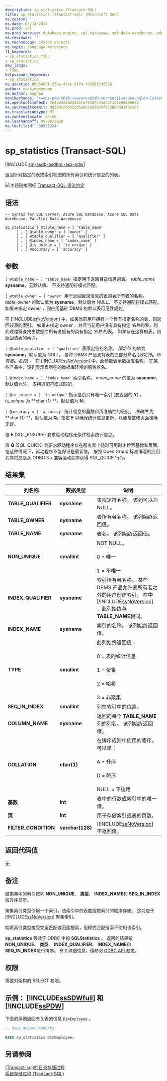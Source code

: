 ```yaml
---
description: sp_statistics (Transact-SQL)
title: sp_statistics (Transact-sql) |Microsoft Docs
ms.custom: ''
ms.date: 03/14/2017
ms.prod: sql
ms.prod_service: database-engine, sql-database, sql-data-warehouse, pdw
ms.reviewer: ''
ms.technology: system-objects
ms.topic: language-reference
f1_keywords:
- sp_statistics_TSQL
- sp_statistics
dev_langs:
- TSQL
helpviewer_keywords:
- sp_statistics
ms.assetid: 0bb6495f-258a-47ec-9f74-fd16671d23b8
author: markingmyname
ms.author: maghan
monikerRange: '>=aps-pdw-2016||=azuresqldb-current||=azure-sqldw-latest||>=sql-server-2016||=sqlallproducts-allversions||>=sql-server-linux-2017||=azuresqldb-mi-current'
ms.openlocfilehash: 7e4b24a8b2a825c5754d7cd1ec3f1c9594896eed
ms.sourcegitcommit: dd36d1cbe32cd5a65c6638e8f252b0bd8145e165
ms.translationtype: MT
ms.contentlocale: zh-CN
ms.lasthandoff: 09/08/2020
ms.locfileid: "89551224"
---
```

# <a name="sp_statistics-transact-sql"></a>sp_statistics (Transact-SQL)
[!INCLUDE [sql-asdb-asdbmi-asa-pdw](../../includes/applies-to-version/sql-asdb-asdbmi-asa-pdw.md)]

  返回针对指定的表或索引视图的所有索引和统计信息的列表。  
  
 ![主题链接图标](../../database-engine/configure-windows/media/topic-link.gif "“主题链接”图标") [Transact-SQL 语法约定](../../t-sql/language-elements/transact-sql-syntax-conventions-transact-sql.md)  
  
## <a name="syntax"></a>语法  
  
```syntaxsql  
-- Syntax for SQL Server, Azure SQL Database, Azure SQL Data Warehouse, Parallel Data Warehouse  
  
sp_statistics [ @table_name = ] 'table_name'    
     [ , [ @table_owner = ] 'owner' ]   
     [ , [ @table_qualifier = ] 'qualifier' ]   
     [ , [ @index_name = ] 'index_name' ]   
     [ , [ @is_unique = ] 'is_unique' ]  
     [ , [ @accuracy = ] 'accuracy' ]  
```  
  
## <a name="arguments"></a>参数  
`[ @table_name = ] 'table_name'` 指定用于返回目录信息的表。 *table_name* **sysname**，无默认值。 不支持通配符模式匹配。  
  
`[ @table_owner = ] 'owner'` 用于返回目录信息的表的表所有者的名称。 *table_owner* 的默认值为 **sysname**，默认值为 NULL。 不支持通配符模式匹配。 如果未指定 *owner* ，则应用基础 DBMS 的默认表可见性规则。  
  
 在 [!INCLUDE[ssNoVersion](../../includes/ssnoversion-md.md)] 中，如果当前用户拥有一个具有指定名称的表，则返回该表的索引。 如果未指定 *owner* ，并且当前用户没有具有指定 *名称*的表，则此过程将查找由数据库所有者拥有的具有指定 *名称* 的表。 如果存在这样的表，则返回该表的索引。  
  
`[ @table_qualifier = ] 'qualifier'` 表限定符的名称。 *限定符* 的值为 **sysname**，默认值为 NULL。 各种 DBMS 产品支持表的三部分命名 (_限定符_**。**_所有者_**。**_名称_) 。 在 [!INCLUDE[ssNoVersion](../../includes/ssnoversion-md.md)] 中，此参数表示数据库名称。 在某些产品中，该列表示表所在的数据库环境的服务器名。  
  
`[ @index_name = ] 'index_name'` 索引名称。 *index_name* 的值为 **sysname**，默认值为%。 支持通配符模式匹配。  
  
`[ @is_unique = ] 'is_unique'` 指示是否只有唯一索引 (要返回的 **Y**) 。 *is_unique* 为 **char (1) **，默认值为 **N**。  
  
`[ @accuracy = ] 'accuracy'` 统计信息的基数和页准确性的级别。 *准确性* 为 **char (1) **，默认值为 **Q**。指定 **E** 以确保统计信息更新，以便基数和页面准确无误。  
  
 值 **E** (SQL_ENSURE) 要求驱动程序无条件检索统计信息。  
  
 值 **Q** (SQL_QUICK) 会要求驱动程序仅在服务器上随时可用时才检索基数和页面。 在这种情况下，驱动程序不能保证是最新值。 按照 Open Group 标准编写的应用程序将总是从 ODBC 3.x 兼容驱动程序获得 SQL_QUICK 行为。  
  
## <a name="result-sets"></a>结果集  
  
|列名称|数据类型|说明|  
|-----------------|---------------|-----------------|  
|**TABLE_QUALIFIER**|**sysname**|表限定符名称。 该列可以为 NULL。|  
|**TABLE_OWNER**|**sysname**|表所有者名称。 该列始终返回值。|  
|**TABLE_NAME**|**sysname**|表名。 该列始终返回值。|  
|**NON_UNIQUE**|**smallint**|NOT NULL。<br /><br /> 0 = 唯一<br /><br /> 1 = 不唯一|  
|**INDEX_QUALIFIER**|**sysname**|索引所有者名称。 某些 DBMS 产品允许表所有者之外的用户创建索引。 在中 [!INCLUDE[ssNoVersion](../../includes/ssnoversion-md.md)] ，此列始终与 **TABLE_NAME**相同。|  
|**INDEX_NAME**|**sysname**|索引的名称。 该列始终返回值。|  
|**TYPE**|**smallint**|此列始终返回值：<br /><br /> 0 = 表的统计信息<br /><br /> 1 = 聚集<br /><br /> 2 = 哈希<br /><br /> 3 = 非聚集|  
|**SEQ_IN_INDEX**|**smallint**|列在索引中的位置。|  
|**COLUMN_NAME**|**sysname**|返回的每个 **TABLE_NAME** 列的列名。 该列始终返回值。|  
|**COLLATION**|**char(1)**|在排序规则中使用的顺序。 可以是：<br /><br /> A = 升序<br /><br /> D = 降序<br /><br /> NULL = 不适用|  
|**基数**|**int**|表中的行数或索引中的唯一值。|  
|**页**|**int**|用于存储索引或表的页数。|  
|**FILTER_CONDITION**|**varchar(128)**|[!INCLUDE[ssNoVersion](../../includes/ssnoversion-md.md)] 不返回值。|  
  
## <a name="return-code-values"></a>返回代码值  
 无  
  
## <a name="remarks"></a>备注  
 结果集中的索引按列 **NON_UNIQUE**、 **类型**、 **INDEX_NAME**和 **SEQ_IN_INDEX**按升序显示。  
  
 聚集索引类型引用一个索引，该索引中的表数据按索引的顺序存储。 这对应于 [!INCLUDE[ssNoVersion](../../includes/ssnoversion-md.md)] 聚集索引。  
  
 哈希索引类型接受完全匹配或范围搜索，但模式匹配搜索不使用该索引。  
  
 **sp_statistics** 等效于 ODBC 中的 **SQLStatistics** 。 返回的结果按 **NON_UNIQUE**、 **类型**、 **INDEX_QUALIFIER**、 **INDEX_NAME**和 **SEQ_IN_INDEX**进行排序。 有关详细信息，请参阅 [ODBC API 参考](https://go.microsoft.com/fwlink/?LinkId=68323)。  
  
## <a name="permissions"></a>权限  
 需要对架构的 SELECT 权限。  
  
## <a name="example-sssdwfull-and-sspdw"></a>示例： [!INCLUDE[ssSDWfull](../../includes/sssdwfull-md.md)] 和 [!INCLUDE[ssPDW](../../includes/sspdw-md.md)]  
 下面的示例返回有关表的信息 `DimEmployee` 。  
  
```sql  
-- Uses AdventureWorks  
  
EXEC sp_statistics DimEmployee;  
```  
  
## <a name="see-also"></a>另请参阅  
 [&#40;Transact-sql&#41;的目录存储过程 ](../../relational-databases/system-stored-procedures/catalog-stored-procedures-transact-sql.md)   
 [系统存储过程 (Transact-SQL)](../../relational-databases/system-stored-procedures/system-stored-procedures-transact-sql.md)  
  
  

